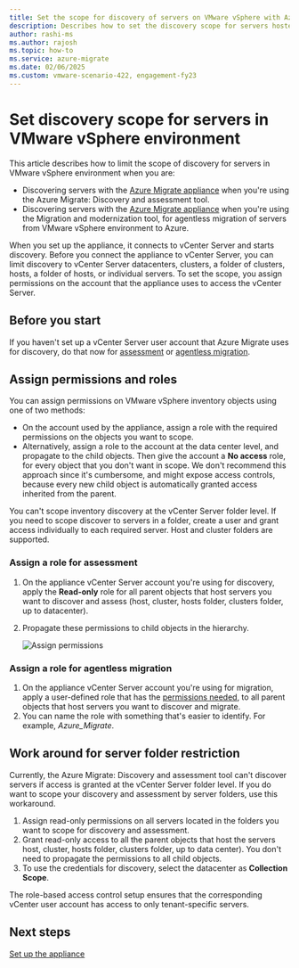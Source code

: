 ```yaml
---
title: Set the scope for discovery of servers on VMware vSphere with Azure Migrate
description: Describes how to set the discovery scope for servers hosted on VMware vSphere assessment and migration with Azure Migrate.
author: rashi-ms
ms.author: rajosh
ms.topic: how-to
ms.service: azure-migrate
ms.date: 02/06/2025
ms.custom: vmware-scenario-422, engagement-fy23
---
```


# Set discovery scope for servers in VMware vSphere environment

This article describes how to limit the scope of discovery for servers in VMware vSphere environment when you are:

- Discovering servers with the [Azure Migrate appliance](../migrate-appliance-architecture.md) when you're using the Azure Migrate: Discovery and assessment tool.
- Discovering servers with the [Azure Migrate appliance](../migrate-appliance-architecture.md) when you're using the Migration and modernization tool, for agentless migration of servers from VMware vSphere environment to Azure.

When you set up the appliance, it connects to vCenter Server and starts discovery. Before you connect the appliance to vCenter Server, you can limit discovery to vCenter Server datacenters, clusters, a folder of clusters, hosts, a folder of hosts, or individual servers. To set the scope, you assign permissions on the account that the appliance uses to access the vCenter Server.

## Before you start

If you haven't set up a vCenter Server user account that Azure Migrate uses for discovery, do that now for [assessment](./tutorial-discover-vmware.md#prepare-vmware) or [agentless migration](./migrate-support-matrix-vmware-migration.md#agentless-migration).


## Assign permissions and roles

You can assign permissions on VMware vSphere inventory objects using one of two methods:

- On the account used by the appliance, assign a role with the required permissions on the objects you want to scope.
- Alternatively, assign a role to the account at the data center level, and propagate to the child objects. Then give the account a **No access** role, for every object that you don't want in scope. We don't recommend this approach since it's cumbersome, and might expose access controls, because every new child object is automatically granted access inherited from the parent.

You can't scope inventory discovery at the vCenter Server folder level. If you need to scope discover to servers in a folder, create a user and grant access individually to each required server. Host and cluster folders are supported.


### Assign a role for assessment

1. On the appliance vCenter Server account you're using for discovery, apply the **Read-only** role for all parent objects that host servers you want to discover and assess (host, cluster, hosts folder, clusters folder, up to datacenter).
2. Propagate these permissions  to child objects in the hierarchy.

    ![Assign permissions](../media/tutorial-assess-vmware/assign-perms.png)

### Assign a role for agentless migration

1. On the appliance vCenter Server account you're using for migration, apply a user-defined role that has the [permissions needed](migrate-support-matrix-vmware-migration.md#vmware-vsphere-requirements-agentless), to all parent objects that host servers you want to discover and migrate.
2. You can name the role with something that's easier to identify. For example, <em>Azure_Migrate</em>.

## Work around for server folder restriction

Currently, the Azure Migrate: Discovery and assessment tool can't discover servers if access is granted at the vCenter Server folder level. If you do want to scope your discovery and assessment by server folders, use this workaround.

1. Assign read-only permissions on all servers located in the folders you want to scope for discovery and assessment.
2. Grant read-only access to all the parent objects that host the servers host, cluster, hosts folder, clusters folder, up to data center). You don't need to propagate the permissions to all child objects.
3. To use the credentials for discovery, select the datacenter as **Collection Scope**.


The role-based access control setup ensures that the corresponding vCenter user account has access to only tenant-specific servers.


## Next steps

[Set up the appliance](how-to-set-up-appliance-vmware.md)
